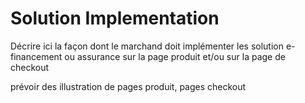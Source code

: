 # Solution Implementation

Décrire ici la façon dont le marchand doit implémenter les solution e-financement ou assurance sur la page produit et/ou sur la page de checkout

prévoir des illustration de pages produit, pages checkout
